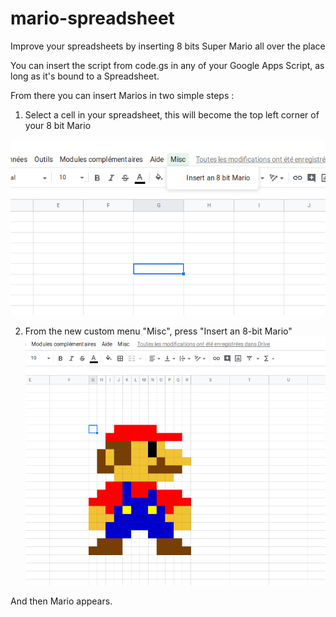 # mario-spreadsheet
Improve your spreadsheets by inserting 8 bits Super Mario all over the place

You can insert the script from code.gs in any of your Google Apps Script, as long as it's bound to  a Spreadsheet. 

From there you can insert Marios in two simple steps : 
1. Select a cell in your spreadsheet, this will become the top left corner of your 8 bit Mario

![insert a mario](https://github.com/edevillers/mario-spreadsheet/blob/master/insert.png)

2. From the new custom menu "Misc", press "Insert an 8-bit Mario"
![see a mario](https://github.com/edevillers/mario-spreadsheet/blob/master/result.png)

And then Mario appears. 
